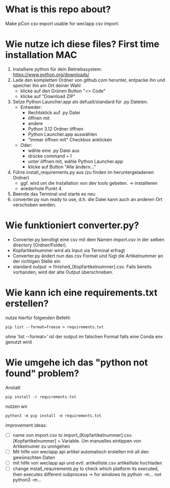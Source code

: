 # What is this repo about?
Make pCon csv export usable for weclapp csv import.

# Wie nutze ich diese files? First time installation MAC
1. Installiere python für dein Betriebssystem: https://www.python.org/downloads/
2. Lade den kompletten Ordner von github.com herunter, entpacke ihn und speicher ihn am Ort deiner Wahl
    - klicke auf den Grünen Button "<> Code"
    - klicke auf "Download ZIP"
3. Setze Python Launcher.app als defualt/standard für .py Dateien.
    - Entweder:
        - Rechtsklick auf .py Datei
        - öffnen mit 
        - andere
        - Python 3.12 Ordner öffnen
        - Python Launcher.app auswählen 
        - "Immer öffnen mit" Checkbox anklicken
    - Oder:
        - wähle eine .py Datei aus
        - drücke command + I
        - unter öffnen mit, wähle Python Launcher.app
        - klicke auf Button "Alle ändern..."
4. Führe install_requirements.py aus (zu finden im heruntergeladenen Ordner)
    - ggf. wird um die Installation von dev tools gebeten. -> installieren
    - wiederhole Punkt 4
5. Beende das Terminal und starte es neu
6. converter.py nun ready to use, d.h. die Datei kann auch an anderen Ort verschoben werden.

# Wie funktioniert converter.py? 
- Converter.py benötigt eine csv mit dem Namen import.csv in der selben directory (Ordner/Folder). 
- Kopfartikelnummer wird als Input via Terminal erfragt
- Converter.py ändert nun das csv Format und fügt die Artikelnummer an der richtigen Stelle ein
- standard output -> finished_[Kopfartikelnummer].csv. Falls bereits vorhanden, wird der alte Output überschrieben. 

# Wie kann ich eine requirements.txt erstellen? 
nutze hierfür folgenden Befehl: 

```
pip list --format=freeze > requirements.txt
```

ohne 'list --format=' ist der output im falschen Format falls eine Conda env genutzt wird

# Wie umgehe ich das "python not found" problem? 
Anstatt 
```
pip install -r requirements.txt
```
nutzen wir
```
python3 -m pip install -m requirements.txt
```
improvement ideas: 
- [ ] name von import.csv to import_[Kopfartikelnummer].csv. [Kopfartikelnummer] = Variable. Um manuelles eintippen von Artikelnumer zu unmgehen
- [ ] Mit hilfe von weclapp api artikel automatisch erstellen mit all den gewünschten Daten 
- [ ] mit hilfe von weclapp api und evtl. artikelliste.csv artikelliste hochladen 
- [ ] change install_requirements.py to check which platform its executed, then executes different subprocess -> for windows its python -m... not python3 -m...

